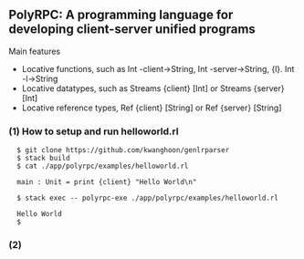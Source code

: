 ## PolyRPC: A programming language for developing client-server unified programs

Main features
- Locative functions, such as Int -client->String, Int -server->String, {l}. Int -l->String
- Locative datatypes, such as Streams {client} [Int] or Streams {server} [Int]
- Locative reference types, Ref {client} [String] or Ref {server} [String]

### (1) How to setup and run helloworld.rl

~~~~
  $ git clone https://github.com/kwanghoon/genlrparser
  $ stack build
  $ cat ./app/polyrpc/examples/helloworld.rl
  
  main : Unit = print {client} "Hello World\n"

  $ stack exec -- polyrpc-exe ./app/polyrpc/examples/helloworld.rl
  
  Hello World
  $
~~~~

### (2) 
